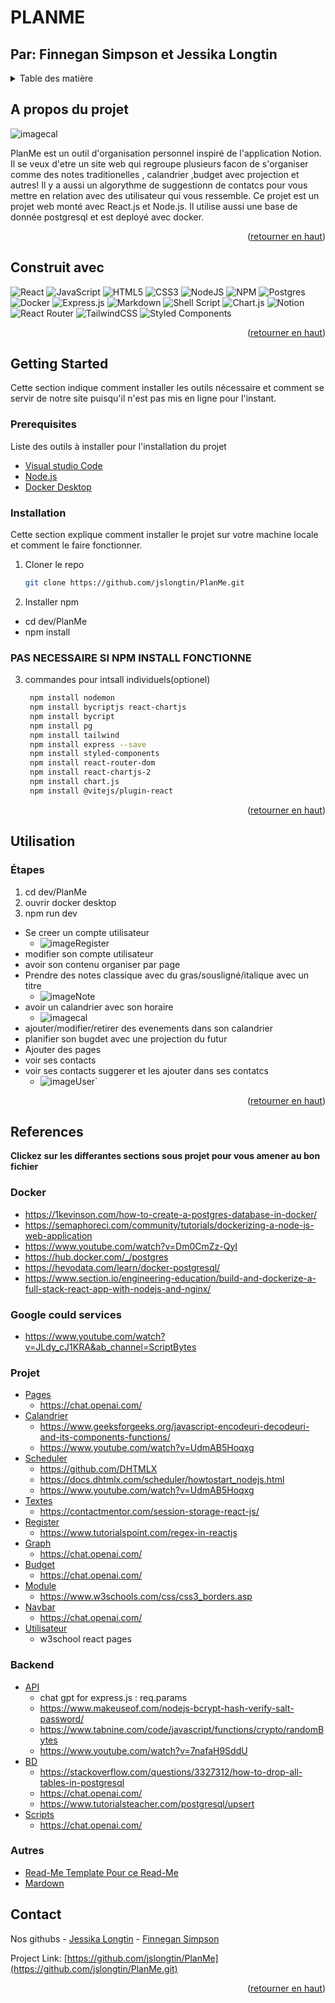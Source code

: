 # PLANME 
## Par: Finnegan Simpson et Jessika Longtin
<!-- CVM: -C61 Projet syntese-->

<a name="readme-top"></a>

<!-- TABLE OF CONTENTS -->
<details>
  <summary>Table des matière</summary>
  <ol>
    <li>
      <a href="#about-the-project">A propos du projet</a>
      <ul>
        <li><a href="#built-with">Construit avec</a></li>
      </ul>
    </li>
    <li>
      <a href="#getting-started">Commancer</a>
      <ul>
        <li><a href="#prerequisites">Prerequisites</a></li>
        <li><a href="#installation">Installation</a></li>
      </ul>
    </li>
    <li><a href="#usage">Usage</a></li>
    <li><a href="#contact">Contact</a></li>
  </ol>
</details>



<!-- ABOUT THE PROJECT -->
## A propos du projet

![imagecal](dev/PlanMe/src/assets/images/dashboard.png)

PlanMe est un outil d'organisation personnel inspiré de l'application Notion. Il se veux d'etre un site web qui regroupe plusieurs facon de s'organiser comme des notes traditionelles , calandrier ,budget avec projection et autres! Il y a aussi un algorythme de suggestionn de contatcs pour vous mettre en relation avec des utilisateur qui vous ressemble. Ce projet est un projet web monté avec React.js et Node.js. Il utilise aussi une base de donnée postgresql et est deployé avec docker.         


<p align="right">(<a href="#readme-top">retourner en haut</a>)</p>



## Construit avec
<!-- * [![React][React.js]][React-url] -->
![React](https://img.shields.io/badge/react-%2320232a.svg?style=for-the-badge&logo=react&logoColor=%2361DAFB) 
![JavaScript](https://img.shields.io/badge/javascript-%23323330.svg?style=for-the-badge&logo=javascript&logoColor=%23F7DF1E) 
![HTML5](https://img.shields.io/badge/html5-%23E34F26.svg?style=for-the-badge&logo=html5&logoColor=white) 
![CSS3](https://img.shields.io/badge/css3-%231572B6.svg?style=for-the-badge&logo=css3&logoColor=white) 
![NodeJS](https://img.shields.io/badge/node.js-6DA55F?style=for-the-badge&logo=node.js&logoColor=white) 
![NPM](https://img.shields.io/badge/NPM-%23000000.svg?style=for-the-badge&logo=npm&logoColor=white) 
![Postgres](https://img.shields.io/badge/postgres-%23316192.svg?style=for-the-badge&logo=postgresql&logoColor=white)
![Docker](https://img.shields.io/badge/docker-%230db7ed.svg?style=for-the-badge&logo=docker&logoColor=white)
![Express.js](https://img.shields.io/badge/express.js-%23404d59.svg?style=for-the-badge&logo=express&logoColor=%2361DAFB) 
![Markdown](https://img.shields.io/badge/markdown-%23000000.svg?style=for-the-badge&logo=markdown&logoColor=white) 
![Shell Script](https://img.shields.io/badge/shell_script-%23121011.svg?style=for-the-badge&logo=gnu-bash&logoColor=white) 
![Chart.js](https://img.shields.io/badge/chart.js-F5788D.svg?style=for-the-badge&logo=chart.js&logoColor=white) 
![Notion](https://img.shields.io/badge/Notion-%23000000.svg?style=for-the-badge&logo=notion&logoColor=white)
![React Router](https://img.shields.io/badge/React_Router-CA4245?style=for-the-badge&logo=react-router&logoColor=white) 
![TailwindCSS](https://img.shields.io/badge/tailwindcss-%2338B2AC.svg?style=for-the-badge&logo=tailwind-css&logoColor=white) 
![Styled Components](https://img.shields.io/badge/styled--components-DB7093?style=for-the-badge&logo=styled-components&logoColor=white)



<p align="right">(<a href="#readme-top">retourner en haut</a>)</p>



<!-- GETTING STARTED -->
## Getting Started

Cette section indique comment installer les outils nécessaire et comment se servir de notre site puisqu'il n'est pas mis en ligne pour l'instant.


### Prerequisites
Liste des outils à installer pour l'installation du projet
-  [Visual studio Code](https://code.visualstudio.com/download)
-  [Node.js](https://nodejs.org/en/download)
-  [Docker Desktop](https://www.docker.com/products/docker-desktop/)


### Installation

Cette section explique comment installer le projet sur votre machine locale et comment le faire fonctionner.

1. Cloner le repo
   ```sh
   git clone https://github.com/jslongtin/PlanMe.git
   ```
   
2.  Installer npm 
  -  cd dev/PlanMe
  - npm install
  ### PAS NECESSAIRE SI NPM INSTALL FONCTIONNE
3. commandes pour intsall individuels(optionel)
   ```sh
    npm install nodemon
    npm install bycriptjs react-chartjs
    npm install bycript
    npm install pg
    npm install tailwind
    npm install express --save
    npm install styled-components 
    npm install react-router-dom
    npm install react-chartjs-2
    npm install chart.js
    npm install @vitejs/plugin-react
   ```

<p align="right">(<a href="#readme-top">retourner en haut</a>)</p>



<!-- USAGE EXAMPLES -->
## Utilisation
### Étapes
1. cd dev/PlanMe
2. ouvrir docker desktop
3. npm run dev 

- Se creer un compte utilisateur
  -   ![imageRegister](dev/PlanMe/src/assets/images/register.png)
- modifier son compte utilisateur 
- avoir son contenu organiser par page
- Prendre des notes classique avec du gras/sousligné/italique avec un titre
  - ![imageNote](dev/PlanMe/src/assets/images/note.png)
- avoir un calandrier avec son horaire
  - ![imagecal](dev/PlanMe/src/assets/images/cal_week.png)
- ajouter/modifier/retirer des evenements dans son calandrier
- planifier son bugdet avec une projection du futur
- Ajouter des pages
- voir ses contacts 
- voir ses contacts suggerer et les ajouter dans ses contatcs
  - ![imageUser](dev/PlanMe/src/assets/images/user.PNG)`  

<p align="right">(<a href="#readme-top">retourner en haut</a>)</p>


## References
**Clickez sur les differantes sections sous projet pour vous amener au bon fichier**

### Docker
* https://1kevinson.com/how-to-create-a-postgres-database-in-docker/
* https://semaphoreci.com/community/tutorials/dockerizing-a-node-js-web-application
* https://www.youtube.com/watch?v=Dm0CmZz-QyI
* https://hub.docker.com/_/postgres
* https://hevodata.com/learn/docker-postgresql/
* https://www.section.io/engineering-education/build-and-dockerize-a-full-stack-react-app-with-nodejs-and-nginx/
### Google could services
* https://www.youtube.com/watch?v=JLdy_cJ1KRA&ab_channel=ScriptBytes
### Projet
* [Pages](dev/PlanMe/src/Components/Pages/Page.jsx) 
  * https://chat.openai.com/
* [Calandrier](dev/PlanMe/src/Components/modules/Calendar/Cal.jsx)
  * https://www.geeksforgeeks.org/javascript-encodeuri-decodeuri-and-its-components-functions/
  * https://www.youtube.com/watch?v=UdmAB5Hoqxg
* [Scheduler](dev/PlanMe/src/Components/modules/Calendar/Scheduler/Scheduler.jsx)
  * https://github.com/DHTMLX
  * https://docs.dhtmlx.com/scheduler/howtostart_nodejs.html
  * https://www.youtube.com/watch?v=UdmAB5Hoqxg
* [Textes](dev/PlanMe/src/Components/modules/text/text.jsx)
  * https://contactmentor.com/session-storage-react-js/
* [Register](dev/PlanMe/src/Components/register/Register.jsx)
  * https://www.tutorialspoint.com/regex-in-reactjs
* [Graph](dev/PlanMe/src/Components/Contacts/Graph.jsx)
  * https://chat.openai.com/
* [Budget](dev/PlanMe/src/Components/modules/budget/Budget.jsx)
  * https://chat.openai.com/
* [Module](dev/PlanMe/src/Components/modules/Module.css)
  * https://www.w3schools.com/css/css3_borders.asp 
* [Navbar](dev/PlanMe/src/Components/Navbar/navbar.jsx)
  * https://chat.openai.com/
* [Utilisateur](dev/PlanMe/src/Components/Utilisateur/Utilisateur.jsx)
  * w3school react pages
### Backend
* [API](dev/PlanMe/src/DAO/API/api.cjs)
  * chat gpt for express.js : req.params
  * https://www.makeuseof.com/nodejs-bcrypt-hash-verify-salt-password/
  * https://www.tabnine.com/code/javascript/functions/crypto/randomBytes
  * https://www.youtube.com/watch?v=7nafaH9SddU
* [BD](dev\PlanMe\src\DAO\API\createBD.cjs)
  * https://stackoverflow.com/questions/3327312/how-to-drop-all-tables-in-postgresql
  * https://chat.openai.com/
  * https://www.tutorialsteacher.com/postgresql/upsert
* [Scripts](dev/PlanMe/run-script.bat)
  * https://chat.openai.com/

### Autres
  * [Read-Me Template Pour ce Read-Me](https://github.com/othneildrew/Best-README-Template)
  *  [Mardown](https://medium.com/markdown-monster-blog/getting-images-into-markdown-documents-and-weblog-posts-with-markdown-monster-9ec6f353d8ec)
  

## Contact
Nos githubs - [Jessika Longtin](https://github.com/jslongtin) - [Finnegan Simpson](https://github.com/Finnlandish)

Project Link: [https://github.com/jslongtin/PlanMe](https://github.com/jslongtin/PlanMe.git)

<p align="right">(<a href="#readme-top">retourner en haut</a>)</p>






